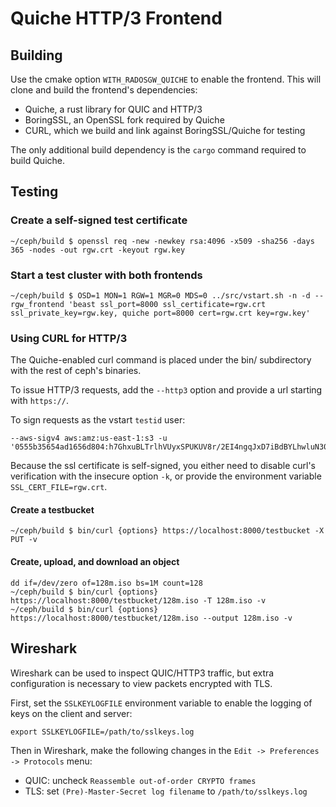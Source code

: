 # Quiche HTTP/3 Frontend

## Building

Use the cmake option `WITH_RADOSGW_QUICHE` to enable the frontend. This will clone and build the frontend's dependencies:

* Quiche, a rust library for QUIC and HTTP/3
* BoringSSL, an OpenSSL fork required by Quiche
* CURL, which we build and link against BoringSSL/Quiche for testing

The only additional build dependency is the `cargo` command required to build Quiche.

## Testing

### Create a self-signed test certificate

	~/ceph/build $ openssl req -new -newkey rsa:4096 -x509 -sha256 -days 365 -nodes -out rgw.crt -keyout rgw.key

### Start a test cluster with both frontends

	~/ceph/build $ OSD=1 MON=1 RGW=1 MGR=0 MDS=0 ../src/vstart.sh -n -d --rgw_frontend 'beast ssl_port=8000 ssl_certificate=rgw.crt ssl_private_key=rgw.key, quiche port=8000 cert=rgw.crt key=rgw.key'

### Using CURL for HTTP/3

The Quiche-enabled curl command is placed under the bin/ subdirectory with the rest of ceph's binaries.

To issue HTTP/3 requests, add the `--http3` option and provide a url starting with `https://`.

To sign requests as the vstart `testid` user:

	--aws-sigv4 aws:amz:us-east-1:s3 -u '0555b35654ad1656d804:h7GhxuBLTrlhVUyxSPUKUV8r/2EI4ngqJxD7iBdBYLhwluN30JaT3Q=='

Because the ssl certificate is self-signed, you either need to disable curl's verification with the insecure option `-k`, or provide the environment variable `SSL_CERT_FILE=rgw.crt`.

#### Create a testbucket

	~/ceph/build $ bin/curl {options} https://localhost:8000/testbucket -X PUT -v

#### Create, upload, and download an object

	dd if=/dev/zero of=128m.iso bs=1M count=128
	~/ceph/build $ bin/curl {options} https://localhost:8000/testbucket/128m.iso -T 128m.iso -v
	~/ceph/build $ bin/curl {options} https://localhost:8000/testbucket/128m.iso --output 128m.iso -v

## Wireshark

Wireshark can be used to inspect QUIC/HTTP3 traffic, but extra configuration is necessary to view packets encrypted with TLS.

First, set the `SSLKEYLOGFILE` environment variable to enable the logging of keys on the client and server:

	export SSLKEYLOGFILE=/path/to/sslkeys.log

Then in Wireshark, make the following changes in the `Edit -> Preferences -> Protocols` menu:

* QUIC: uncheck `Reassemble out-of-order CRYPTO frames`
* TLS: set `(Pre)-Master-Secret log filename` to `/path/to/sslkeys.log`
